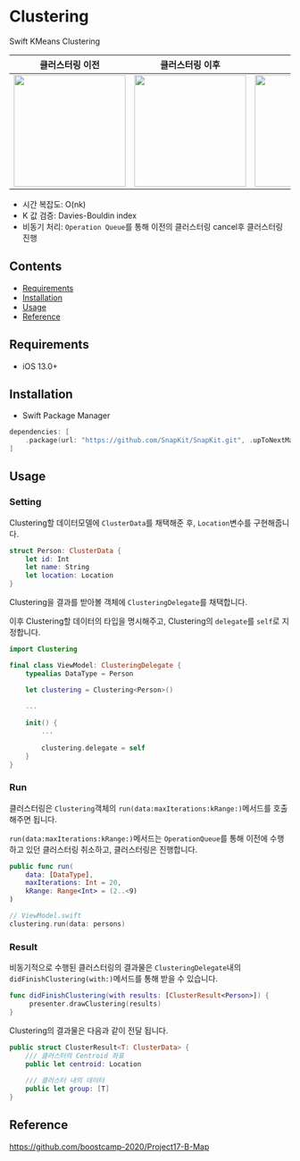 # Clustering
Swift KMeans Clustering

|클러스터링 이전|클러스터링 이후|영상|
|:---:|:---:|:---:|
|<img src="https://github.com/jungseokyoung-cloud/Clustering/assets/81402827/313923a5-c026-47c5-aec7-19cd4eba38d9" width="200"/>|<img src="https://github.com/jungseokyoung-cloud/Clustering/assets/81402827/eef60c27-a7a9-48aa-9554-5c494593c8e0" width="200"/>|<img src="https://github.com/WalkingDogWithFriends/GaeManDa/assets/81402827/27f8c028-e1bf-4654-8484-2bdae93c96b6" width="200"/>|

- 시간 복잡도: O(nk)
- K 값 검증: Davies-Bouldin index
- 비동기 처리: `Operation Queue`를 통해 이전의 클러스터링 cancel후 클러스터링 진행



## Contents 
- [Requirements](##requirements)
- [Installation](#installation)
- [Usage](#usage)
- [Reference](#reference)

## Requirements
- iOS 13.0+

## Installation
- Swift Package Manager
``` swift
dependencies: [
    .package(url: "https://github.com/SnapKit/SnapKit.git", .upToNextMajor(from: "1.0.0"))
]
```

## Usage
### Setting
Clustering할 데이터모델에 `ClusterData`를 채택해준 후, `Location`변수를 구현해줍니다. 

```Swift 
struct Person: ClusterData {
	let id: Int
	let name: String
	let location: Location
}
```

Clustering을 결과를 받아볼 객체에 `ClusteringDelegate`를 채택합니다.

이후 Clustering할 데이터의 타입을 명시해주고, Clustering의 `delegate`를 `self`로 지정합니다.
``` Swift
import Clustering

final class ViewModel: ClusteringDelegate {
	typealias DataType = Person

	let clustering = Clustering<Person>()
	
	...
	
	init() {
		...
		
		clustering.delegate = self
	}
}
```

### Run 
클러스터링은 `Clustering`객체의 `run(data:maxIterations:kRange:)`메서드를 호출해주면 됩니다. 

`run(data:maxIterations:kRange:)`메서드는 `OperationQueue`를 통해 이전에 수행하고 있던 클러스터링 취소하고, 클러스터링은 진행합니다.
```Swift
public func run(
	data: [DataType],
	maxIterations: Int = 20,
	kRange: Range<Int> = (2..<9)
)
```
```Swift
// ViewModel.swift
clustering.run(data: persons)
```

### Result
비동기적으로 수행된 클러스터링의 결과물은 `ClusteringDelegate`내의 `didFinishClustering(with:)`메서드를 통해 받을 수 있습니다. 

``` Swift
func didFinishClustering(with results: [ClusterResult<Person>]) {
	 presenter.drawClustering(results)
}
```

Clustering의 결과물은 다음과 같이 전달 됩니다. 
``` Swift 
public struct ClusterResult<T: ClusterData> {
	/// 클러스터의 Centroid 좌표
	public let centroid: Location
	
	/// 클러스터 내의 데이터
	public let group: [T]
}
```


## Reference
https://github.com/boostcamp-2020/Project17-B-Map
